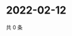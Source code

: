 # 2022-02-12

共 0 条

<!-- BEGIN WEIBO -->
<!-- 最后更新时间 Sat Feb 12 2022 00:02:28 GMT+0800 (China Standard Time) -->

<!-- END WEIBO -->
